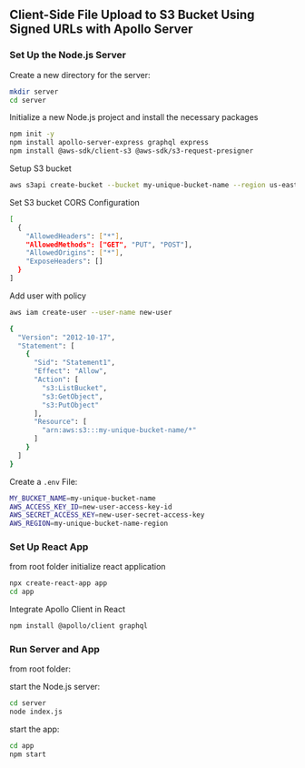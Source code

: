 ## Client-Side File Upload to S3 Bucket Using Signed URLs with Apollo Server

### Set Up the Node.js Server

Create a new directory for the server:

```bash
mkdir server
cd server
```

Initialize a new Node.js project and install the necessary packages

```bash
npm init -y
npm install apollo-server-express graphql express
npm install @aws-sdk/client-s3 @aws-sdk/s3-request-presigner
```

Setup S3 bucket

```bash
aws s3api create-bucket --bucket my-unique-bucket-name --region us-east-1 --create-bucket-configuration LocationConstraint=us-east-1
```

Set S3 bucket CORS Configuration

```bash
[
  {
    "AllowedHeaders": ["*"],
    "AllowedMethods": ["GET", "PUT", "POST"],
    "AllowedOrigins": ["*"],
    "ExposeHeaders": []
  }
]
```

Add user with policy

```bash
aws iam create-user --user-name new-user
```

```bash
{
  "Version": "2012-10-17",
  "Statement": [
    {
      "Sid": "Statement1",
      "Effect": "Allow",
      "Action": [
        "s3:ListBucket",
        "s3:GetObject",
        "s3:PutObject"
      ],
      "Resource": [
        "arn:aws:s3:::my-unique-bucket-name/*"
      ]
    }
  ]
}
```

Create a `.env` File:

```bash
MY_BUCKET_NAME=my-unique-bucket-name
AWS_ACCESS_KEY_ID=new-user-access-key-id
AWS_SECRET_ACCESS_KEY=new-user-secret-access-key
AWS_REGION=my-unique-bucket-name-region
```

### Set Up React App

from root folder initialize react application

```bash
npx create-react-app app
cd app
```

Integrate Apollo Client in React

```bash
npm install @apollo/client graphql
```

### Run Server and App

from root folder:

start the Node.js server:

```bash
cd server
node index.js
```

start the app:

```bash
cd app
npm start
```
